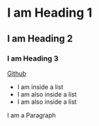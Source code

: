 # I am Heading 1
## I am Heading 2
### I am Heading 3

[Github](https://github.com)

- I am inside a list
- I am also inside a list
- I am also inside a list

I am a Paragraph